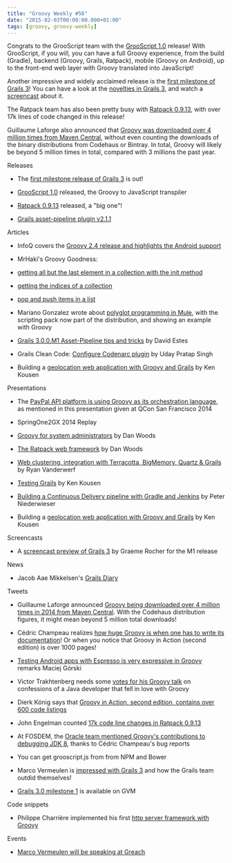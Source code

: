 ```yaml
---
title: "Groovy Weekly #56"
date: "2015-02-03T00:00:00.000+01:00"
tags: [groovy, groovy-weekly]
---
```


Congrats to the GrooScript team with the [GrooScript 1.0](http://grooscript.org/announcement.html) release! With GrooScript, if you will, you can have a full Groovy experience, from the build (Gradle), backend (Groovy, Grails, Ratpack), mobile (Groovy on Android), up to the front-end web layer with Groovy translated into JavaScript!

  

Another impressive and widely acclaimed release is the [first milestone of Grails 3](https://github.com/grails/grails-core/releases/tag/v3.0.0.M1)! You can have a look at the [novelties in Grails 3](http://grails.github.io/grails-doc/3.0.x/guide/introduction.html#whatsNew), and watch a [screencast](https://www.youtube.com/watch?v=aro3_RZqgtU) about it.

  

The Ratpack team has also been pretty busy with [Ratpack 0.9.13](http://www.ratpack.io/versions/0.9.13), with over 17k lines of code changed in this release!

  

Guillaume Laforge also announced that [Groovy was downloaded over 4 million times from Maven Central](https://twitter.com/glaforge/status/562590782084112384), without even counting the downloads of the binary distributions from Codehaus or Bintray. In total, Groovy will likely be beyond 5 million times in total, compared with 3 millions the past year.

Releases

*   The [first milestone release of Grails 3](https://github.com/grails/grails-core/releases/tag/v3.0.0.M1) is out!
    
*   [GrooScript 1.0](http://grooscript.org/announcement.html) released, the Groovy to JavaScript transpiler
    
*   [Ratpack 0.9.13](http://www.ratpack.io/versions/0.9.13) released, a "big one"!
    
*   [Grails asset-pipeline plugin v2.1.1](https://twitter.com/davydotcom/status/560503261137231872)
    

Articles

*   InfoQ covers the [Groovy 2.4 release and highlights the Android support](http://www.infoq.com/news/2015/01/groovy14-android)
    
*   MrHaki's Groovy Goodness:
    

*   [getting all but the last element in a collection with the init method](http://mrhaki.blogspot.fr/2015/01/groovy-goodness-getting-all-but-last.html)
    
*   [getting the indices of a collection](http://mrhaki.blogspot.fr/2015/01/groovy-goodness-getting-indices-of.html)
    
*   [pop and push items in a list](http://mrhaki.blogspot.fr/2015/01/groovy-goodness-pop-and-push-items-in.html)
    

*   Mariano Gonzalez wrote about [polyglot programming in Mule](http://blogs.mulesoft.org/mule-3-6-polyglot-programming/), with the scripting pack now part of the distribution, and showing an example with Groovy
    
*   [Grails 3.0.0.M1 Asset-Pipeline tips and tricks](http://davydotcom.com/blog/2015-01-29-grails-3-0-0-m1-asset-pipeline-tips-tricks) by David Estes
    
*   Grails Clean Code: [Configure Codenarc plugin](http://www.intelligrape.com/blog/grails-clean-code-configure-codenarc-plugin/) by Uday Pratap Singh
    
*   Building a [geolocation web application with Groovy and Grails](https://www.accelebrate.com/blog/building-geolocation-web-application-groovy-grails/) by Ken Kousen
    

Presentations

*   The [PayPal API platform is using Groovy as its orchestration language](http://www.infoq.com/presentations/paypal-api-evolution), as mentioned in this presentation given at QCon San Francisco 2014
    
*   SpringOne2GX 2014 Replay
    

*   [Groovy for system administrators](https://spring.io/blog/2015/01/26/springone2gx-2014-replay-groovy-for-system-administrators) by Dan Woods
    
*   [The Ratpack web framework](http://www.infoq.com/presentations/ratpack-2014) by Dan Woods
    
*   [Web clustering, integration with Terracotta, BigMemory, Quartz & Grails](http://www.infoq.com/presentations/clustering-terracota-quartz-grails) by Ryan Vanderwerf
    
*   [Testing Grails](http://www.infoq.com/presentations/grails-testing-2014) by Ken Kousen
    
*   [Building a Continuous Delivery pipeline with Gradle and Jenkins](http://www.infoq.com/presentations/cd-gradle-jenkins-2014) by Peter Niederwieser
    

*   Building a [geolocation web application with Groovy and Grails](https://www.accelebrate.com/blog/building-geolocation-web-application-groovy-grails/) by Ken Kousen
    

Screencasts

*   A [screencast preview of Grails 3](https://twitter.com/grailsframework/status/560752646093832192) by Graeme Rocher for the M1 release
    

News

*   Jacob Aae Mikkelsen's [Grails Diary](http://grydeske.net/news/show/81)
    

Tweets

*   Guillaume Laforge announced [Groovy being downloaded over 4 million times in 2014 from Maven Central](https://twitter.com/glaforge/status/562590782084112384). With the Codehaus distribution figures, it might mean beyond 5 million total downloads!
    
*   Cédric Champeau realizes [how huge Groovy is when one has to write its documentation](https://twitter.com/cedricchampeau/status/560837091764887552)! Or when you notice that Groovy in Action (second edition) is over 1000 pages!
    
*   [Testing Android apps with Espresso is very expressive in Groovy](https://twitter.com/mg6maciej/status/560865008830382081) remarks Maciej Górski
    
*   Victor Trakhtenberg needs some [votes for his Groovy talk](https://twitter.com/victortr75/status/560393895658283009) on confessions of a Java developer that fell in love with Groovy
    
*   Dierk König says that [Groovy in Action, second edition, contains over 600 code listings](https://twitter.com/mittie/status/562570994918100993)
    
*   John Engelman counted [17k code line changes in Ratpack 0.9.13](https://twitter.com/johnrengelman/status/562081630677127168)
    
*   At FOSDEM, the [Oracle team mentioned Groovy's contributions to debugging JDK 8](https://twitter.com/thetaph1/status/561891670082732032), thanks to Cédric Champeau's bug reports
    
*   You can get grooscript.js from from NPM and Bower
    
*   Marco Vermeulen is [impressed with Grails 3](https://twitter.com/marc0der/status/561993267819323393) and how the Grails team outdid themselves!
    
*   [Grails 3.0 milestone 1](https://twitter.com/gvmtool/status/560920057916948480) is available on GVM
    

Code snippets

*   Philippe Charrière implemented his first [http server framework with Groovy](https://github.com/k33g/kiss-groovy/blob/master/app/main.groovy#L16)
    

Events

*   [Marco Vermeulen will be speaking at Greach](https://twitter.com/marc0der/status/562142093267959808)